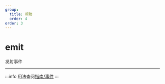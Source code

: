 ```yaml
---
group:
  title: 帮助
  order: 4
order: 3
---
```


# emit

发射事件

___
:::info
用法查阅[指南/事件](/guide/events)
:::
